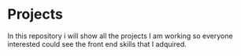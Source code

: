 # Projects
In this repository i will show all the projects I am working so everyone interested could see the front end skills that I adquired.
